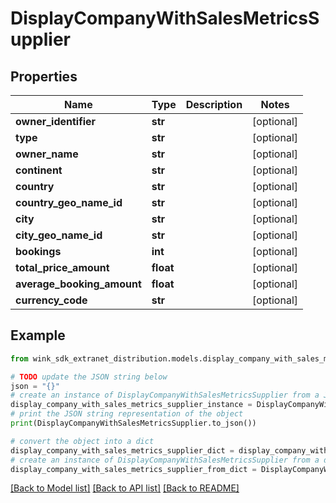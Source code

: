 # DisplayCompanyWithSalesMetricsSupplier


## Properties

Name | Type | Description | Notes
------------ | ------------- | ------------- | -------------
**owner_identifier** | **str** |  | [optional] 
**type** | **str** |  | [optional] 
**owner_name** | **str** |  | [optional] 
**continent** | **str** |  | [optional] 
**country** | **str** |  | [optional] 
**country_geo_name_id** | **str** |  | [optional] 
**city** | **str** |  | [optional] 
**city_geo_name_id** | **str** |  | [optional] 
**bookings** | **int** |  | [optional] 
**total_price_amount** | **float** |  | [optional] 
**average_booking_amount** | **float** |  | [optional] 
**currency_code** | **str** |  | [optional] 

## Example

```python
from wink_sdk_extranet_distribution.models.display_company_with_sales_metrics_supplier import DisplayCompanyWithSalesMetricsSupplier

# TODO update the JSON string below
json = "{}"
# create an instance of DisplayCompanyWithSalesMetricsSupplier from a JSON string
display_company_with_sales_metrics_supplier_instance = DisplayCompanyWithSalesMetricsSupplier.from_json(json)
# print the JSON string representation of the object
print(DisplayCompanyWithSalesMetricsSupplier.to_json())

# convert the object into a dict
display_company_with_sales_metrics_supplier_dict = display_company_with_sales_metrics_supplier_instance.to_dict()
# create an instance of DisplayCompanyWithSalesMetricsSupplier from a dict
display_company_with_sales_metrics_supplier_from_dict = DisplayCompanyWithSalesMetricsSupplier.from_dict(display_company_with_sales_metrics_supplier_dict)
```
[[Back to Model list]](../README.md#documentation-for-models) [[Back to API list]](../README.md#documentation-for-api-endpoints) [[Back to README]](../README.md)


